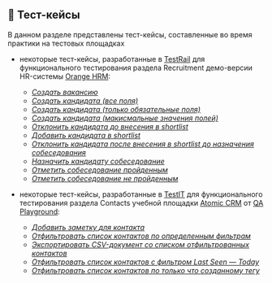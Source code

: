 ## :memo: Тест-кейсы

В данном разделе представлены тест-кейсы, составленные во время практики на тестовых площадках

- некоторые тест-кейсы, разработанные в [TestRail](https://www.testrail.com/) для функционального тестирования раздела Recruitment демо-версии HR-системы [Orange HRM](https://opensource-demo.orangehrmlive.com/):

  - [_Создать вакансию_](/test_cases/orange_hrm/TR-01.png)
  - [_Создать кандидата (все поля)_](/test_cases/orange_hrm/TR-02.png)
  - [_Создать кандидата (только обязательные поля)_](/test_cases/orange_hrm/TR-03.png)
  - [_Создать кандидата (макисмальные значения полей)_](/test_cases/orange_hrm/TR-04.png)
  - [_Отклонить кандидата до внесения в shortlist_](/test_cases/orange_hrm/TR-05.png)
  - [_Добавить кандидата в shortlist_](/test_cases/orange_hrm/TR-06.png)
  - [_Отклонить кандидата после внесения в shortlist до назначения собеседования_](/test_cases/orange_hrm/TR-07.png)
  - [_Назначить кандидату собеседование_](/test_cases/orange_hrm/TR-08.png)
  - [_Отметить собеседование пройденным_](/test_cases/orange_hrm/TR-09.png)
  - [_Отметить собеседование не пройденным_](/test_cases/orange_hrm/TR-10.png)

- некоторые тест-кейсы, разработанные в [TestIT](https://testit.software/) для функционального тестирования раздела Contacts учебной площадки [Atomic CRM](https://release-crm.qa-playground.com/) от [QA Playground](https://qa-playground.com/ru):

  - [_Добавить заметку для контакта_](/test_cases/qa_playground_crm/TI-01.png)
  - [_Отфильтровать список контактов по определенным фильтрам_](/test_cases/qa_playground_crm/TI-02.png)
  - [_Экспортировать CSV-документ со списком отфильтрованных контактов_](/test_cases/qa_playground_crm/TI-03.png)
  - [_Отфильтровать список контактов с фильтром Last Seen — Today_](/test_cases/qa_playground_crm/TI-04.png)
  - [_Отфильтровать список контактов по только что созданному тегу_](/test_cases/qa_playground_crm/TI-05.png)
